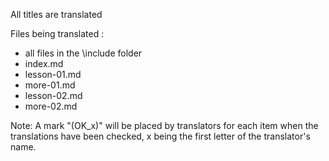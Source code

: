 All titles are translated

Files being translated :

- all files in the \include folder
- index.md
- lesson-01.md
- more-01.md
- lesson-02.md
- more-02.md

Note: A mark "(OK_x)" will be placed by translators for each item when the translations have been checked,
x being the first letter of the translator's name. 

